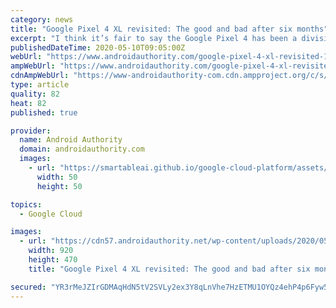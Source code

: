 ```yaml
---
category: news
title: "Google Pixel 4 XL revisited: The good and bad after six months"
excerpt: "I think it’s fair to say the Google Pixel 4 has been a divisive phone. In our review of the Pixel 4 and its larger twin, the Pixel 4 XL, we talked about the “untapped potential” that both phones represented as a product of Google’s ever-expanding hardware division."
publishedDateTime: 2020-05-10T09:05:00Z
webUrl: "https://www.androidauthority.com/google-pixel-4-xl-revisited-1114275/"
ampWebUrl: "https://www.androidauthority.com/google-pixel-4-xl-revisited-1114275/amp/"
cdnAmpWebUrl: "https://www-androidauthority-com.cdn.ampproject.org/c/s/www.androidauthority.com/google-pixel-4-xl-revisited-1114275/amp/"
type: article
quality: 82
heat: 82
published: true

provider:
  name: Android Authority
  domain: androidauthority.com
  images:
    - url: "https://smartableai.github.io/google-cloud-platform/assets/images/organizations/androidauthority.com-50x50.jpg"
      width: 50
      height: 50

topics:
  - Google Cloud

images:
  - url: "https://cdn57.androidauthority.net/wp-content/uploads/2020/05/google-pixel-4-xl-revisited-display-920x470.jpg"
    width: 920
    height: 470
    title: "Google Pixel 4 XL revisited: The good and bad after six months"

secured: "YR3rMeJZIrGDMAqHdN5tV2SVLy2ex3Y8qLnVhe7HzETMU1OYQz4ehP4p6Fyw5mMWPc9CaDb6+61+IexRBedIhuotnv4tu4wPSBUa+P48uVWP9ED946YehFA8jZLyyn+R0sKFJ/GAr18DZZyOpgLUGB3SuIkQE96ku5XP1TlCBdW0T4t4yIxrB1b9DUFOu5EhrIBEaLV8DFZqskp1HaFR7IM4e1yeFYzlVja/bwFoEpJaSstuu4QP5+DVv6X2k7gWonH57DjZokJ9sFbwkjnIG7AGI9Qjg2e319H6rANszEQwQ1c1rJbEMiKvDxJiKxcASBe2foQZCaI6Qka02/4hrlu1rDEyt5VVPZJKTztNymteedb8MNzAAbKkuzGSi0/ShlpLWdAVNcEZ+4dO4yhQFt2sU2JaIqzbxysYAVJJWLayh1lwI9m5qfOkFQDsdlFUmVvJKZ/dUJZax9TMpiXGKv9M1vLdI+Ju8IDa/5psRS8=;sErjOP5qriO5jtw9x+GTPQ=="
---
```


